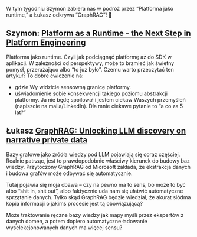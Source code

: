 W tym tygodniu Szymon zabiera nas w podróż przez “Platforma jako runtime,” a Łukasz odkrywa “GraphRAG”! 🚀

## Szymon: [Platform as a Runtime - the Next Step in Platform Engineering](https://www.infoq.com/articles/platform-runtime-engineering/)
Platforma jako runtime. Czyli jak podciągnąć platformę aż do SDK w aplikacji.
W zależności od perspektywy, może to brzmieć jak świetny pomysł, przerażająco albo “to już było”.
Czemu warto przeczytać ten artykuł? To dobre ćwiczenie na:
- gdzie Wy widzicie sensowną granicę platformy.
- uświadomienie sobie konsekwencji takiego poziomu abstrakcji platformy.
Ja nie będę spoilował i jestem ciekaw Waszych przemyśleń (napiszcie na maila/LinkedIn). Dla mnie ciekawe pytanie to “a co za 5 lat?”

## Łukasz [GraphRAG: Unlocking LLM discovery on narrative private data](https://www.microsoft.com/en-us/research/blog/graphrag-unlocking-llm-discovery-on-narrative-private-data/)
Bazy grafowe jako źródła wiedzy pod LLM pojawiają się coraz częściej. Realnie patrząc, jest to prawdopodobnie właściwy kierunek do budowy baz wiedzy. Przytoczony GraphRAG od Microsoft zakłada, że ekstrakcja danych i budowa grafów może odbywać się automatycznie.

Tutaj pojawia się moja obawa – czy na pewno ma to sens, bo może to być albo “shit in, shit out”, albo faktycznie uda nam się ułatwić automatyczne sprzątanie danych. Tylko skąd GraphRAG będzie wiedział, że akurat siódma kopia informacji o jakimś procesie jest tą obowiązującą?

Może traktowanie ręczne bazy wiedzy jak mapy myśli przez ekspertów z danych domen, a potem dopiero automatyczne ładowanie wyselekcjonowanych danych ma więcej sensu?
